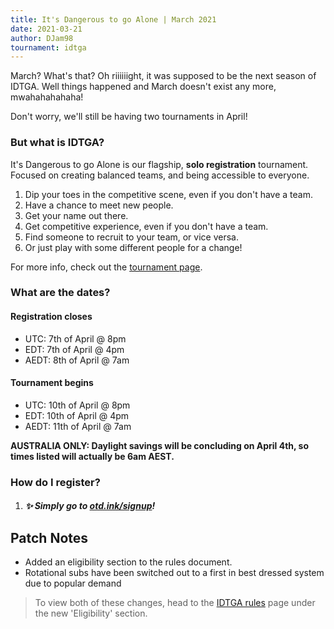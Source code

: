 ```yaml
---
title: It's Dangerous to go Alone | March 2021
date: 2021-03-21
author: DJam98
tournament: idtga
---
```


March? What's that? Oh riiiiiight, it was supposed to be the next season of IDTGA. Well things happened and March doesn't exist any more, mwahahahahaha!

Don't worry, we'll still be having two tournaments in April!

### But what is IDTGA?
It's Dangerous to go Alone is our flagship, **solo registration** tournament. Focused on creating balanced teams, and being accessible to everyone.

1. Dip your toes in the competitive scene, even if you don't have a team.
1. Have a chance to meet new people.
1. Get your name out there.
1. Get competitive experience, even if you don't have a team.
1. Find someone to recruit to your team, or vice versa.
1. Or just play with some different people for a change!

For more info, check out the [tournament page](https://otd.ink/idtga).

### What are the dates?
#### Registration closes
- UTC: 7th of April @ 8pm
- EDT: 7th of April @ 4pm
- AEDT: 8th of April @ 7am

#### Tournament begins
- UTC: 10th of April @ 8pm
- EDT: 10th of April @ 4pm
- AEDT: 11th of April @ 7am

**AUSTRALIA ONLY: Daylight savings will be concluding on April 4th, so times listed will actually be 6am AEST.**

### How do I register?
1. ##### :sparkles: Simply go to [otd.ink/signup](https://otd.ink/signup)!

## Patch Notes
- Added an eligibility section to the rules document.
- Rotational subs have been switched out to a first in best dressed system due to popular demand
> To view both of these changes, head to the [IDTGA rules](https://otd.ink/idtga/rules) page under the new 'Eligibility' section.